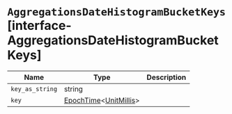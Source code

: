 # `AggregationsDateHistogramBucketKeys` [interface-AggregationsDateHistogramBucketKeys]

| Name | Type | Description |
| - | - | - |
| `key_as_string` | string | &nbsp; |
| `key` | [EpochTime](./EpochTime.md)<[UnitMillis](./UnitMillis.md)> | &nbsp; |
